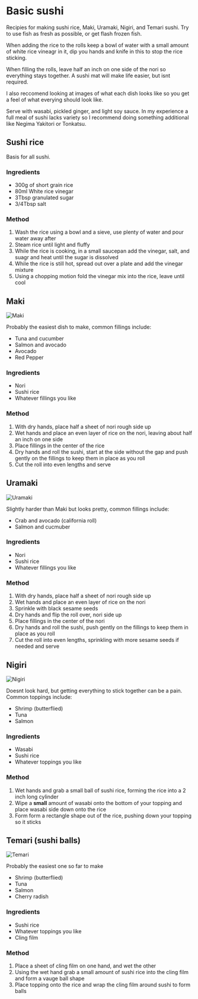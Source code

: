 # Basic sushi
Recipies for making sushi rice, Maki, Uramaki, Nigiri, and Temari sushi. Try to use fish as fresh as possible, or get flash frozen fish.

When adding the rice to the rolls keep a bowl of water with a small amount of white rice vineagr in it, dip you hands and knife in this to stop the rice sticking.

When filling the rolls, leave half an inch on one side of the nori so everything stays together. A sushi mat will make life easier, but isnt required.

I also reccomend looking at images of what each dish looks like so you get a feel of what everying should look like.

Serve with wasabi, pickled ginger, and light soy sauce. In my experience a full meal of sushi lacks variety so I recommend doing something additional like Negima Yakitori or Tonkatsu.
## Sushi rice
Basis for all sushi.

### Ingredients
* 300g of short grain rice
* 80ml White rice vinegar
* 3Tbsp granulated sugar
* 3/4Tbsp salt

### Method
1. Wash the rice using a bowl and a sieve, use plenty of water and pour water away after
2. Steam rice until light and fluffy
3. While the rice is cooking, in a small saucepan add the vinegar, salt, and suagr and heat until the sugar is dissolved
4. While the rice is still hot, spread out over a plate and add the vinegar mixture
5. Using a chopping motion fold the vinegar mix into the rice, leave until cool

## Maki
![Maki](https://qph.ec.quoracdn.net/main-qimg-639ecbfbb18963598e4223a1bd95689e-c)

Probably the easiest dish to make, common fillings include:
* Tuna and cucumber
* Salmon and avocado
* Avocado
* Red Pepper

### Ingredients
* Nori
* Sushi rice
* Whatever fillings you like

### Method
1. With dry hands, place half a sheet of nori rough side up
2. Wet hands and place an even layer of rice on the nori, leaving about half an inch on one side
3. Place fillings in the center of the rice
4. Dry hands and roll the sushi, start at the side without the gap and push gently on the fillings to keep them in place as you roll
5. Cut the roll into even lengths and serve

## Uramaki

![Uramaki](https://monstersushi.es/71-preview_default/sake-avocado.jpg)

Slightly harder than Maki but looks pretty, common fillings include:
* Crab and avocado (california roll)
* Salmon and cucmuber

### Ingredients
* Nori
* Sushi rice
* Whatever fillings you like

### Method
1. With dry hands, place half a sheet of nori rough side up
2. Wet hands and place an even layer of rice on the nori
3. Sprinkle with black sesame seeds
4. Dry hands and flip the roll over, nori side up
3. Place fillings in the center of the nori
4. Dry hands and roll the sushi, push gently on the fillings to keep them in place as you roll
6. Cut the roll into even lengths, sprinkling with more sesame seeds if needed and serve

## Nigiri

![Nigiri](http://www.secretsofsushi.com/wp-content/uploads/2014/07/Nigiri3.jpg)

Doesnt look hard, but getting everything to stick together can be a pain. Common toppings include:
* Shrimp (butterflied)
* Tuna
* Salmon

### Ingredients
* Wasabi
* Sushi rice
* Whatever toppings you like

### Method
1. Wet hands and grab a small ball of sushi rice, forming the rice into a 2 inch long cylinder
2. Wipe a **small** amount of wasabi onto the bottom of your topping and place wasabi side down onto the rice
3. Form form a rectangle shape out of the rice, pushing down your topping so it sticks

## Temari (sushi balls)

![Temari](https://i.ytimg.com/vi/MIF4Imp92OM/maxresdefault.jpg)

Probably the easiest one so far to make
* Shrimp (butterflied)
* Tuna
* Salmon
* Cherry radish

### Ingredients
* Sushi rice
* Whatever toppings you like
* Cling film

### Method
1. Place a sheet of cling film on one hand, and wet the other
2. Using the wet hand grab a small amount of sushi rice into the cling film and form a vauge ball shape
3. Place topping onto the rice and wrap the cling film around sushi to form balls
